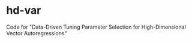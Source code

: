 # hd-var
Code for "Data-Driven Tuning Parameter Selection for High-Dimensional Vector Autoregressions"
